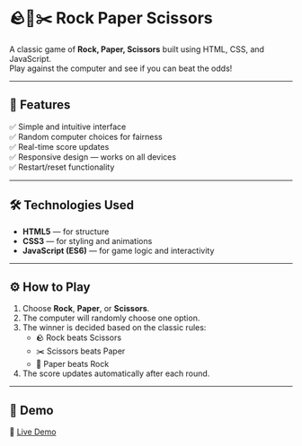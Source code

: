# 🪨📄✂️ Rock Paper Scissors  

A classic game of **Rock, Paper, Scissors** built using HTML, CSS, and JavaScript.  
Play against the computer and see if you can beat the odds!  

---

## 🧠 Features  
✅ Simple and intuitive interface  
✅ Random computer choices for fairness  
✅ Real-time score updates  
✅ Responsive design — works on all devices  
✅ Restart/reset functionality  

---

## 🛠️ Technologies Used  
- **HTML5** — for structure  
- **CSS3** — for styling and animations  
- **JavaScript (ES6)** — for game logic and interactivity  

---

## ⚙️ How to Play  
1. Choose **Rock**, **Paper**, or **Scissors**.  
2. The computer will randomly choose one option.  
3. The winner is decided based on the classic rules:  
   - 🪨 Rock beats Scissors  
   - ✂️ Scissors beats Paper  
   - 📄 Paper beats Rock  
4. The score updates automatically after each round.  

---

## 🚀 Demo  
🔗 [Live Demo](https://krutzia.github.io/rock-paper-scissors-game/)  

